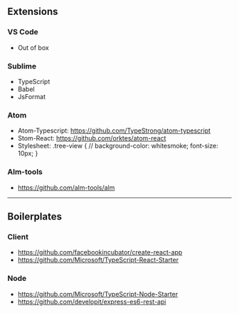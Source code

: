 

## Extensions ##

### VS Code ###
- Out of box

### Sublime ###
- TypeScript
- Babel
- JsFormat

### Atom ###
- Atom-Typescript: https://github.com/TypeStrong/atom-typescript
- Stom-React: https://github.com/orktes/atom-react
- Stylesheet: 
.tree-view {
  // background-color: whitesmoke;
  font-size: 10px;
}

### Alm-tools ###
- https://github.com/alm-tools/alm

- - - -

## Boilerplates ##

### Client ###
- https://github.com/facebookincubator/create-react-app
- https://github.com/Microsoft/TypeScript-React-Starter

### Node ###
- https://github.com/Microsoft/TypeScript-Node-Starter
- https://github.com/developit/express-es6-rest-api

